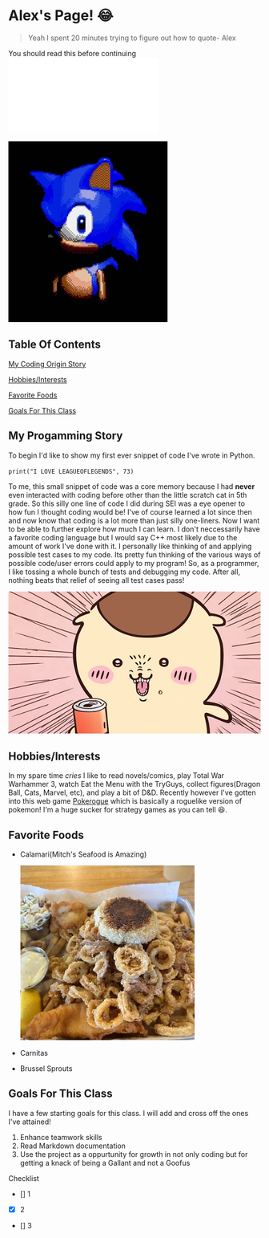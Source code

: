 # Alex's Page! :joy:
> Yeah I spent 20 minutes trying to figure out how to quote- Alex


You should read this before continuing![README](README.md)


![](Prowler_Sonic.webp)


## Table Of Contents
[My Coding Origin Story](#my-programming-story)


[Hobbies/Interests](#hobbies-interests)


[Favorite Foods](#favorite-foods)


[Goals For This Class](#goals-for-this-class)


## My Progamming Story 
To begin I'd like to show my first ever snippet of code I've wrote in Python. 


`print("I LOVE LEAGUEOFLEGENDS", 73)`


To me, this small snippet of code was a core memory because I had **never** even interacted with coding before other than the little scratch cat in 5th grade. So this silly one line of code I did during SEI was a eye opener to how fun I thought coding would be! I've of course learned a lot since then and now know that coding is a lot more than just silly one-liners. Now I want to be able to further explore how much I can learn. I don't neccessarily have a favorite coding language but I would say C++ most likely due to the amount of work I've done with it. I personally like thinking of and applying possible test cases to my code. Its pretty fun thinking of the various ways of possible code/user errors could apply to my program! So, as a programmer, I like tossing a whole bunch of tests and debugging my code. After all, nothing beats that relief of seeing all test cases pass!


![Me after passing all test cases](113436.webp)

## Hobbies/Interests  
In my spare time *cries* I like to read novels/comics, play Total War Warhammer 3, watch Eat the Menu with the TryGuys, collect figures(Dragon Ball, Cats, Marvel, etc), and play a bit of D&D. Recently however I've gotten into this web game [Pokerogue](https://pokerogue.net/) which is basically a roguelike version of pokemon! I'm a huge sucker for strategy games as you can tell 😆.


## Favorite Foods
- Calamari(Mitch's Seafood is Amazing)


  ![Mitch's](348s.jpg)

- Carnitas
- Brussel Sprouts

## Goals For This Class

I have a few starting goals for this class. I will add and cross off the ones I've attained!
1. Enhance teamwork skills
2. Read Markdown documentation 
3. Use the project as a oppurtunity for growth in not only coding but for getting a knack of being a Gallant and not a Goofus

Checklist
- [] 1
- [x] 2
- [] 3

